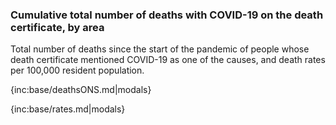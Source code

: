 ### Cumulative total number of deaths with COVID-19 on the death certificate, by area

Total number of deaths since the start of the pandemic of people whose death certificate mentioned COVID-19 as one of the causes, and death rates per 100,000 resident population.

{inc:base/deathsONS.md|modals}

{inc:base/rates.md|modals}
